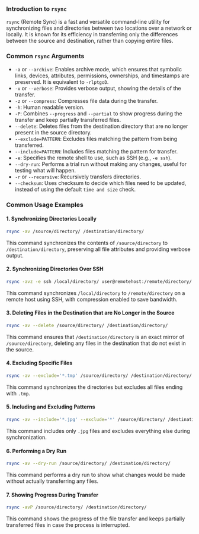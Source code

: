 ### Introduction to `rsync`

`rsync` (Remote Sync) is a fast and versatile command-line utility for synchronizing files and directories between two locations over a network or locally. It is known for its efficiency in transferring only the differences between the source and destination, rather than copying entire files.

### Common `rsync` Arguments

- `-a` or `--archive`: Enables archive mode, which ensures that symbolic links, devices, attributes, permissions, ownerships, and timestamps are preserved. It is equivalent to `-rlptgoD`.
- `-v` or `--verbose`: Provides verbose output, showing the details of the transfer.
- `-z` or `--compress`: Compresses file data during the transfer.
- `-h`: Human readable version.
- `-P`: Combines `--progress` and `--partial` to show progress during the transfer and keep partially transferred files.
- `--delete`: Deletes files from the destination directory that are no longer present in the source directory.
- `--exclude=PATTERN`: Excludes files matching the pattern from being transferred.
- `--include=PATTERN`: Includes files matching the pattern for transfer.
- `-e`: Specifies the remote shell to use, such as SSH (e.g., `-e ssh`).
- `--dry-run`: Performs a trial run without making any changes, useful for testing what will happen.
- `-r` or `--recursive`: Recursively transfers directories.
- `--checksum`: Uses checksum to decide which files need to be updated, instead of using the default `time and size` check.

### Common Usage Examples

#### 1. Synchronizing Directories Locally
```bash
rsync -av /source/directory/ /destination/directory/
```
This command synchronizes the contents of `/source/directory` to `/destination/directory`, preserving all file attributes and providing verbose output.

#### 2. Synchronizing Directories Over SSH
```bash
rsync -avz -e ssh /local/directory/ user@remotehost:/remote/directory/
```
This command synchronizes `/local/directory` to `/remote/directory` on a remote host using SSH, with compression enabled to save bandwidth.

#### 3. Deleting Files in the Destination that are No Longer in the Source
```bash
rsync -av --delete /source/directory/ /destination/directory/
```
This command ensures that `/destination/directory` is an exact mirror of `/source/directory`, deleting any files in the destination that do not exist in the source.

#### 4. Excluding Specific Files
```bash
rsync -av --exclude='*.tmp' /source/directory/ /destination/directory/
```
This command synchronizes the directories but excludes all files ending with `.tmp`.

#### 5. Including and Excluding Patterns
```bash
rsync -av --include='*.jpg' --exclude='*' /source/directory/ /destination/directory/
```
This command includes only `.jpg` files and excludes everything else during synchronization.

#### 6. Performing a Dry Run
```bash
rsync -av --dry-run /source/directory/ /destination/directory/
```
This command performs a dry run to show what changes would be made without actually transferring any files.

#### 7. Showing Progress During Transfer
```bash
rsync -avP /source/directory/ /destination/directory/
```
This command shows the progress of the file transfer and keeps partially transferred files in case the process is interrupted.